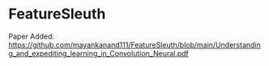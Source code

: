 # FeatureSleuth

Paper Added:
https://github.com/mayankanand111/FeatureSleuth/blob/main/Understanding_and_expediting_learning_in_Convolution_Neural.pdf

